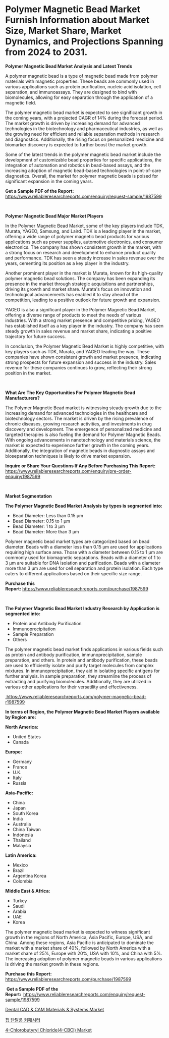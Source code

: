 <p><h1>Polymer Magnetic Bead Market Furnish Information about Market Size, Market Share, Market Dynamics, and Projections Spanning from 2024 to 2031.</h1></p><p><strong>Polymer Magnetic Bead Market Analysis and Latest Trends</strong></p>
<p><p>A polymer magnetic bead is a type of magnetic bead made from polymer materials with magnetic properties. These beads are commonly used in various applications such as protein purification, nucleic acid isolation, cell separation, and immunoassays. They are designed to bind with biomolecules, allowing for easy separation through the application of a magnetic field.</p><p>The polymer magnetic bead market is expected to see significant growth in the coming years, with a projected CAGR of 14% during the forecast period. The market growth is driven by increasing demand for advanced technologies in the biotechnology and pharmaceutical industries, as well as the growing need for efficient and reliable separation methods in research and diagnostics. Additionally, the rising focus on personalized medicine and biomarker discovery is expected to further boost the market growth.</p><p>Some of the latest trends in the polymer magnetic bead market include the development of customizable bead properties for specific applications, the integration of automation and robotics in bead-based assays, and the increasing adoption of magnetic bead-based technologies in point-of-care diagnostics. Overall, the market for polymer magnetic beads is poised for significant expansion in the coming years.</p></p>
<p><strong>Get a Sample PDF of the Report:&nbsp;</strong> <a href="https://www.reliableresearchreports.com/enquiry/request-sample/1987599">https://www.reliableresearchreports.com/enquiry/request-sample/1987599</a></p>
<p>&nbsp;</p>
<p><strong>Polymer Magnetic Bead Major Market Players</strong></p>
<p><p>In the Polymer Magnetic Bead Market, some of the key players include TDK, Murata, YAGEO, Samsung, and Laird. TDK is a leading player in the market, offering a wide range of polymer magnetic bead products for various applications such as power supplies, automotive electronics, and consumer electronics. The company has shown consistent growth in the market, with a strong focus on research and development to enhance product quality and performance. TDK has seen a steady increase in sales revenue over the years, cementing its position as a key player in the industry.</p><p>Another prominent player in the market is Murata, known for its high-quality polymer magnetic bead solutions. The company has been expanding its presence in the market through strategic acquisitions and partnerships, driving its growth and market share. Murata's focus on innovation and technological advancements has enabled it to stay ahead of the competition, leading to a positive outlook for future growth and expansion.</p><p>YAGEO is also a significant player in the Polymer Magnetic Bead Market, offering a diverse range of products to meet the needs of various industries. With a strong market presence and competitive pricing, YAGEO has established itself as a key player in the industry. The company has seen steady growth in sales revenue and market share, indicating a positive trajectory for future success.</p><p>In conclusion, the Polymer Magnetic Bead Market is highly competitive, with key players such as TDK, Murata, and YAGEO leading the way. These companies have shown consistent growth and market presence, indicating strong prospects for future expansion and success in the industry. Sales revenue for these companies continues to grow, reflecting their strong position in the market.</p></p>
<p>&nbsp;</p>
<p><strong>What Are The Key Opportunities For Polymer Magnetic Bead Manufacturers?</strong></p>
<p><p>The Polymer Magnetic Bead market is witnessing steady growth due to the increasing demand for advanced technologies in the healthcare and biotechnology sectors. The market is driven by the rising prevalence of chronic diseases, growing research activities, and investments in drug discovery and development. The emergence of personalized medicine and targeted therapies is also fueling the demand for Polymer Magnetic Beads. With ongoing advancements in nanotechnology and materials science, the market is expected to experience further growth in the coming years. Additionally, the integration of magnetic beads in diagnostic assays and bioseparation techniques is likely to drive market expansion.</p></p>
<p><strong>Inquire or Share Your Questions If Any Before Purchasing This Report:</strong> <a href="https://www.reliableresearchreports.com/enquiry/pre-order-enquiry/1987599">https://www.reliableresearchreports.com/enquiry/pre-order-enquiry/1987599</a></p>
<p>&nbsp;</p>
<p><strong>Market Segmentation</strong></p>
<p><strong>The Polymer Magnetic Bead Market Analysis by types is segmented into:</strong></p>
<p><ul><li>Bead Diameter: Less than 0.15 µm</li><li>Bead Diameter: 0.15 to 1 µm</li><li>Bead Diameter: 1 to 3 µm</li><li>Bead Diameter: More than 3 µm</li></ul></p>
<p><p>Polymer magnetic bead market types are categorized based on bead diameter. Beads with a diameter less than 0.15 µm are used for applications requiring high surface area. Those with a diameter between 0.15 to 1 µm are commonly used for biomagnetic separations. Beads with a diameter of 1 to 3 µm are suitable for DNA isolation and purification. Beads with a diameter more than 3 µm are used for cell separation and protein isolation. Each type caters to different applications based on their specific size range.</p></p>
<p><strong>Purchase this Report:&nbsp;</strong><a href="https://www.reliableresearchreports.com/purchase/1987599">https://www.reliableresearchreports.com/purchase/1987599</a></p>
<p>&nbsp;</p>
<p><strong>The Polymer Magnetic Bead Market Industry Research by Application is segmented into:</strong></p>
<p><ul><li>Protein and Antibody Purification</li><li>Immunoprecipitation</li><li>Sample Preparation</li><li>Others</li></ul></p>
<p><p>The polymer magnetic bead market finds applications in various fields such as protein and antibody purification, immunoprecipitation, sample preparation, and others. In protein and antibody purification, these beads are used to efficiently isolate and purify target molecules from complex mixtures. In immunoprecipitation, they aid in isolating specific antigens for further analysis. In sample preparation, they streamline the process of extracting and purifying biomolecules. Additionally, they are utilized in various other applications for their versatility and effectiveness.</p></p>
<p><a href="https://www.reliableresearchreports.com/polymer-magnetic-bead-r1987599">&nbsp;https://www.reliableresearchreports.com/polymer-magnetic-bead-r1987599</a></p>
<p><strong>In terms of Region, the Polymer Magnetic Bead Market Players available by Region are:</strong></p>
<p>
    <p> <strong> North America: </strong>
        <ul>
            <li>United States</li>
            <li>Canada</li>
        </ul>
        </p> 
    <p> <strong> Europe: </strong>
        <ul>
            <li>Germany</li>
            <li>France</li>
            <li>U.K.</li>
            <li>Italy</li>
            <li>Russia</li>
        </ul>
        </p> 
    <p> <strong> Asia-Pacific: </strong>
        <ul>
            <li>China</li>
            <li>Japan</li>
            <li>South Korea</li>
            <li>India</li>
            <li>Australia</li>
            <li>China Taiwan</li>
            <li>Indonesia</li>
            <li>Thailand</li>
            <li>Malaysia</li>
        </ul>
        </p> 
    <p> <strong> Latin America: </strong>
        <ul>
            <li>Mexico</li>
            <li>Brazil</li>
            <li>Argentina Korea</li>
            <li>Colombia</li>
        </ul>
        </p> 
    <p> <strong> Middle East & Africa: </strong>
        <ul>
            <li>Turkey</li>
            <li>Saudi</li>
            <li>Arabia</li>
            <li>UAE</li>
            <li>Korea</li>
        </ul>
    </p>
    </p>
<p><p>The polymer magnetic bead market is expected to witness significant growth in the regions of North America, Asia Pacific, Europe, USA, and China. Among these regions, Asia Pacific is anticipated to dominate the market with a market share of 40%, followed by North America with a market share of 25%, Europe with 20%, USA with 10%, and China with 5%. The increasing adoption of polymer magnetic beads in various applications is driving the market growth in these regions.</p></p>
<p><strong>Purchase this Report: </strong><a href="https://www.reliableresearchreports.com/purchase/1987599">https://www.reliableresearchreports.com/purchase/1987599</a></p>
<p>&nbsp;<strong>Get a Sample PDF of the Report:&nbsp;&nbsp;</strong><a href="https://www.reliableresearchreports.com/enquiry/request-sample/1987599">https://www.reliableresearchreports.com/enquiry/request-sample/1987599</a></p>
<p><strong></strong></p>
<p><p><a href="https://github.com/LeilaniWyman2021/Market-Research-Report-List-1/blob/main/dental-cad-cam-materials-systems-market.md">Dental CAD & CAM Materials & Systems Market</a></p><p><a href="https://github.com/giancarlo642004/Market-Research-Report-List-1/blob/main/593564843296.md">칩 탄탈룸 커패시터</a></p><p><a href="https://full-wildebeest-80b.notion.site/Analyzing-4-Chlorobutyryl-Chloride-4-CBCl-Market-Global-Industry-Perspective-and-Forecast-2024-to-63118508d8b947b9a4653f306e74de01">4-Chlorobutyryl Chloride(4-CBCl) Market</a></p></p>